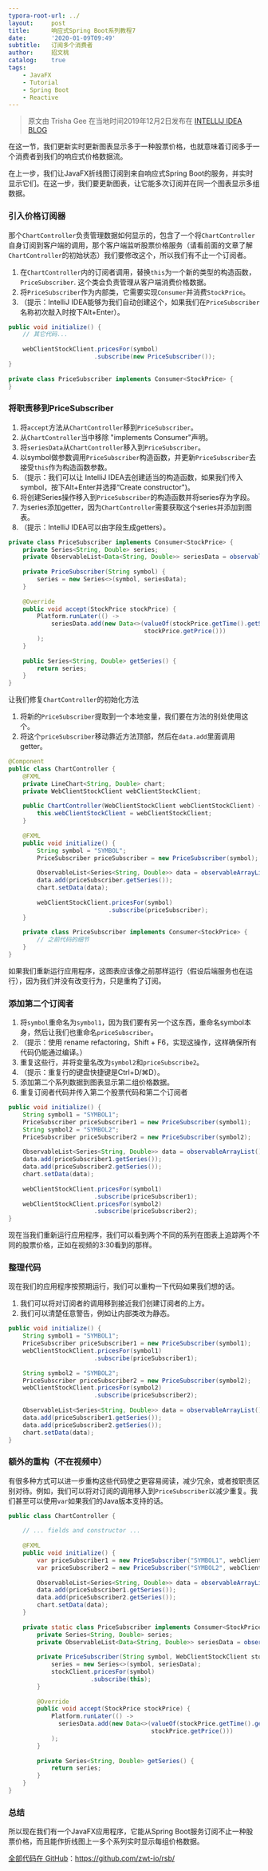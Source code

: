 ```yaml
---
typora-root-url: ../
layout:     post
title:      响应式Spring Boot系列教程7
date:       '2020-01-09T09:49'
subtitle:   订阅多个消费者
author:     招文桃
catalog:    true
tags:
    - JavaFX
    - Tutorial
    - Spring Boot
    - Reactive
---
```


> 原文由 Trisha Gee 在当地时间2019年12月2日发布在 [INTELLIJ IDEA BLOG](https://blog.jetbrains.com/idea/2019/12/tutorial-reactive-spring-boot-subscribing-multiple-consumers/)

在这一节，我们更新实时更新图表显示多于一种股票价格，也就意味着订阅多于一个消费者到我们的响应式价格数据流。

在上一步，我们让JavaFX折线图订阅到来自响应式Spring Boot的服务，并实时显示它们。在这一步，我们要更新图表，让它能多次订阅并在同一个图表显示多组数据。

<!--more-->

### 引入价格订阅器

那个`ChartController`负责管理数据如何显示的，包含了一个将`ChartController`自身订阅到客户端的调用，那个客户端监听股票价格服务（请看前面的文章了解`ChartController`的初始状态）我们要修改这个，所以我们有不止一个订阅者。



1. 在`ChartController`内的订阅者调用，替换`this`为一个新的类型的构造函数，`PriceSubscriber`. 这个类会负责管理从客户端消费价格数据。
2. 将`PriceSubscriber`作为内部类，它需要实现`Consumer`并消费`StockPrice`。
3. （提示：IntelliJ IDEA能够为我们自动创建这个，如果我们在`PriceSubscriber`名称初次敲入时按下Alt+Enter）。

```java
public void initialize() {
    // 其它代码...
 
    webClientStockClient.pricesFor(symbol)
                        .subscribe(new PriceSubscriber());
}
 
private class PriceSubscriber implements Consumer<StockPrice> {
}
```

### 将职责移到PriceSubscriber

1. 将`accept`方法从`ChartController`移到`PriceSubscriber`。
2. 从`ChartController`当中移除 "implements Consumer"声明。
3. 将`seriesData`从`ChartController`移入到`PriceSubscriber`。
4. 以symbol做参数调用`PriceSubscriber`构造函数，并更新`PriceSubscriber`去接受`this`作为构造函数参数。
5. （提示：我们可以让 IntelliJ IDEA去创建适当的构造函数，如果我们传入symbol，按下Alt+Enter并选择“Create constructor")。
6. 将创建Series操作移入到`PriceSubscriber`的构造函数并将series存为字段。
7. 为series添加getter，因为`ChartController`需要获取这个series并添加到图表。
8. （提示：IntelliJ IDEA可以由字段生成getters）。

```java
private class PriceSubscriber implements Consumer<StockPrice> {
    private Series<String, Double> series;
    private ObservableList<Data<String, Double>> seriesData = observableArrayList();
 
    private PriceSubscriber(String symbol) {
        series = new Series<>(symbol, seriesData);
    }
 
    @Override
    public void accept(StockPrice stockPrice) {
        Platform.runLater(() ->
            seriesData.add(new Data<>(valueOf(stockPrice.getTime().getSecond()),
                                      stockPrice.getPrice()))
        );
    }
 
    public Series<String, Double> getSeries() {
        return series;
    }
}
```

让我们修复`ChartController`的初始化方法

1. 将新的`PriceSubscriber`提取到一个本地变量，我们要在方法的别处使用这个。
2. 将这个`priceSubscriber`移动靠近方法顶部，然后在`data.add`里面调用getter。

```java
@Component
public class ChartController {
    @FXML
    private LineChart<String, Double> chart;
    private WebClientStockClient webClientStockClient;
 
    public ChartController(WebClientStockClient webClientStockClient) {
        this.webClientStockClient = webClientStockClient;
    }
 
    @FXML
    public void initialize() {
        String symbol = "SYMBOL";
        PriceSubscriber priceSubscriber = new PriceSubscriber(symbol);
        
        ObservableList<Series<String, Double>> data = observableArrayList();
        data.add(priceSubscriber.getSeries());
        chart.setData(data);
 
        webClientStockClient.pricesFor(symbol)
                            .subscribe(priceSubscriber);
    }
 
    private class PriceSubscriber implements Consumer<StockPrice> {
        // 之前代码的细节
    }
}
```

如果我们重新运行应用程序，这图表应该像之前那样运行（假设后端服务也在运行），因为我们并没有改变行为，只是重构了订阅。



### 添加第二个订阅者

1. 将`symbol`重命名为`symbol1`，因为我们要有另一个这东西，重命名symbol本身，然后让我们也重命名`priceSubscriber`。
2. （提示：使用 rename refactoring，Shift + F6，实现这操作，这样确保所有代码仍能通过编译。）
3. 重复这些行，并将变量名改为`symbol2`和`priceSubscribe2`。
4. （提示：重复行的键盘快捷键是Ctrl+D/⌘D）。
5. 添加第二个系列数据到图表显示第二组价格数据。
6. 重复订阅者代码并传入第二个股票代码和第二个订阅者

```java
public void initialize() {
    String symbol1 = "SYMBOL1";
    PriceSubscriber priceSubscriber1 = new PriceSubscriber(symbol1);
    String symbol2 = "SYMBOL2";
    PriceSubscriber priceSubscriber2 = new PriceSubscriber(symbol2);
 
    ObservableList<Series<String, Double>> data = observableArrayList();
    data.add(priceSubscriber1.getSeries());
    data.add(priceSubscriber2.getSeries());
    chart.setData(data);
 
    webClientStockClient.pricesFor(symbol1)
                        .subscribe(priceSubscriber1);
    webClientStockClient.pricesFor(symbol2)
                        .subscribe(priceSubscriber2);
}
```

现在当我们重新运行应用程序，我们可以看到两个不同的系列在图表上追踪两个不同的股票价格，正如在视频的3:30看到的那样。



### 整理代码

现在我们的应用程序按预期运行，我们可以重构一下代码如果我们想的话。

1. 我们可以将对订阅者的调用移到接近我们创建订阅者的上方。
2. 我们可以清楚任意警告，例如让内部类改为静态。

```java
public void initialize() {
    String symbol1 = "SYMBOL1";
    PriceSubscriber priceSubscriber1 = new PriceSubscriber(symbol1);
    webClientStockClient.pricesFor(symbol1)
                        .subscribe(priceSubscriber1);
 
    String symbol2 = "SYMBOL2";
    PriceSubscriber priceSubscriber2 = new PriceSubscriber(symbol2);
    webClientStockClient.pricesFor(symbol2)
                        .subscribe(priceSubscriber2);
 
    ObservableList<Series<String, Double>> data = observableArrayList();
    data.add(priceSubscriber1.getSeries());
    data.add(priceSubscriber2.getSeries());
    chart.setData(data);
}
```



### 额外的重构（不在视频中）

有很多种方式可以进一步重构这些代码使之更容易阅读，减少冗余，或者按职责区别对待。例如，我们可以将对订阅的调用移入到`PriceSubscriber`以减少重复。我们甚至可以使用`var`如果我们的Java版本支持的话。

```java
public class ChartController {
 
    // ... fields and constructor ...
 
    @FXML
    public void initialize() {
        var priceSubscriber1 = new PriceSubscriber("SYMBOL1", webClientStockClient);
        var priceSubscriber2 = new PriceSubscriber("SYMBOL2", webClientStockClient);
 
        ObservableList<Series<String, Double>> data = observableArrayList();
        data.add(priceSubscriber1.getSeries());
        data.add(priceSubscriber2.getSeries());
        chart.setData(data);
    }
 
    private static class PriceSubscriber implements Consumer<StockPrice> {
        private Series<String, Double> series;
        private ObservableList<Data<String, Double>> seriesData = observableArrayList();
 
        private PriceSubscriber(String symbol, WebClientStockClient stockClient) {
            series = new Series<>(symbol, seriesData);
            stockClient.pricesFor(symbol)
                       .subscribe(this);
        }
 
        @Override
        public void accept(StockPrice stockPrice) {
            Platform.runLater(() ->
              seriesData.add(new Data<>(valueOf(stockPrice.getTime().getSecond()),
                                        stockPrice.getPrice()))
            );
        }
 
        private Series<String, Double> getSeries() {
            return series;
        }
    }
}
```



### 总结

所以现在我们有一个JavaFX应用程序，它能从Spring Boot服务订阅不止一种股票价格，而且能作折线图上一多个系列实时显示每组价格数据。

[全部代码在 GitHub](https://github.com/zwt-io/rsb/)：https://github.com/zwt-io/rsb/